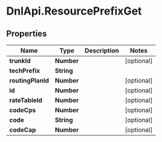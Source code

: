 # DnlApi.ResourcePrefixGet

## Properties
Name | Type | Description | Notes
------------ | ------------- | ------------- | -------------
**trunkId** | **Number** |  | [optional] 
**techPrefix** | **String** |  | 
**routingPlanId** | **Number** |  | [optional] 
**id** | **Number** |  | [optional] 
**rateTableId** | **Number** |  | [optional] 
**codeCps** | **Number** |  | [optional] 
**code** | **String** |  | [optional] 
**codeCap** | **Number** |  | [optional] 



